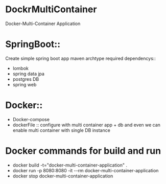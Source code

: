 # DockrMultiContainer
Docker-Multi-Container Application

# SpringBoot::
Create simple spring boot app maven archtype
required dependencys::
- lombok
- spring data jpa
- postgres DB
- spring web

# Docker::
- Docker-compose
- dockerFile :: configure with multi container app + db and even we can enable multi container with single DB instance

# Docker commands for build and run
- docker build -t="docker-multi-container-application" .
- docker run -p 8080:8080 -it --rm docker-multi-container-application
- docker stop docker-multi-container-application
